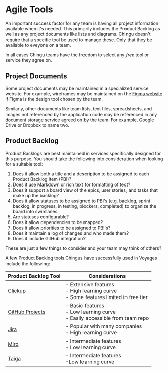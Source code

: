 # Agile Tools

An important success factor for any team is having all project information available when it's needed. This primarily includes the Product Backlog as well as any project documents like lists and diagrams. Chingu doesn't require that a specific tool be used to manage these. Only that they be available to eveyone on a team.

In all cases Chingu teams have the freedom to select any _free_ tool or service they agree on.

## Project Documents

Some project documents may be maintained in a specialized service website. For example, wireframes may be maintained on the [Figma website](https://figma.com) if Figma is the design tool chosen by the team. 

Similarly, other documents like team lists, text files, spreadsheets, and images not 
referenced by the application code may be referenced in any document storage service 
agreed on by the team. For example, Google Drive or Dropbox to name two.

## Product Backlog

Product Backlogs are best maintained in services specifically designed for this purpose. 
You should take the following into consideration when looking for a suitable tool:

1. Does it allow both a title and a description to be assigned to each Product Backlog 
Item (PBI)?
2. Does it use Markdown or rich text for formatting of text?
3. Does it support a board view of the epics, user stories, and tasks  that make up 
the backlog?
4. Does it allow statuses to be assigned to PBI's (e.g. backlog, sprint backlog, in 
progress, in testing, 
blockers, completed) to organize the board into swimlanes.
5. Are statuses configurable?
6. Does it allow dependencies to be mapped?
7. Does it allow priorities to be assigned to PBI's?
8. Does it maintain a log of changes and who made them?
9. Does it include GitHub integration?

These are just a few things to consider and your team may think of others?

A few Product Backlog tools Chingus have successfully used in Voyages include the following:

| Product Backlog Tool | Considerations |
|----------------------|----------------|
| [Clickup](https://clickup.com/) | - Extensive features</br>- High learning curve</br>- Some features limited in free tier |
| [GitHub Projects](https://gitHub.com) | - Basic features</br>- Low learning curve</br>- Easily accessible from team repo |
| [Jira](https://www.atlassian.com/software/jira?referer=jira.com) | - Popular with many companies</br>- High learning curve |
| [Miro](https://miro.com/) | - Intermediate features</br>- Low learning curve |
| [Taiga](https://taiga.io/#Features) | - Intermediate features</br>-Low learning curve |
